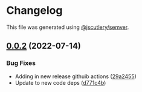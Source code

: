 # Changelog

This file was generated using [@jscutlery/semver](https://github.com/jscutlery/semver).

## [0.0.2](https://github.com/anatine/zod-plugins/compare/graphql-codegen-zod-0.0.1...graphql-codegen-zod-0.0.2) (2022-07-14)


### Bug Fixes

* Adding in new release githuib actions ([29a2455](https://github.com/anatine/zod-plugins/commit/29a2455161f7021df9f933d0d8b200a08fe31fde))
* Update to new code deps ([d771c4b](https://github.com/anatine/zod-plugins/commit/d771c4b2b026635a6704eeb1fca80dd2f2e5e8e8))
